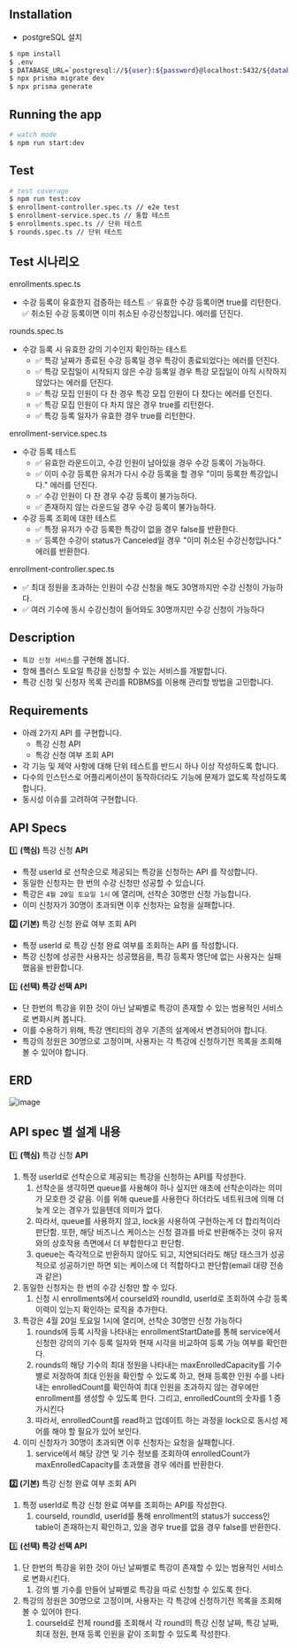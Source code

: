 
## Installation

- postgreSQL 설치

```bash
$ npm install
$ .env
$ DATABASE_URL=`postgresql://${user}:${password}@localhost:5432/${database}?schema=public`
$ npx prisma migrate dev
$ npx prisma generate
```

## Running the app

```bash
# watch mode
$ npm run start:dev
```

## Test

```bash
# test coverage
$ npm run test:cov
$ enrollment-controller.spec.ts // e2e test
$ enrollment-service.spec.ts // 통합 테스트
$ enrollments.spec.ts // 단위 테스트
$ rounds.spec.ts // 단위 테스트
```

## Test 시나리오

enrollments.spec.ts
- 수강 등록이 유효한지 검증하는 테스트
  ✅ 유효한 수강 등록이면 true를 리턴한다.
  ✅ 취소된 수강 등록이면 이미 취소된 수강신청입니다. 에러를 던진다.

rounds.spec.ts
- 수강 등록 시 유효한 강의 기수인지 확인하는 테스트
  - ✅ 특강 날짜가 종료된 수강 등록일 경우 특강이 종료되었다는 에러를 던진다.
  - ✅ 특강 모집일이 시작되지 않은 수강 등록일 경우 특강 모집일이 아직 시작하지 않았다는 에러를 던진다.
  - ✅ 특강 모집 인원이 다 찬 경우 특강 모집 인원이 다 찼다는 에러를 던진다.
  - ✅ 특강 모집 인원이 다 차지 않은 경우 true를 리턴한다.
  - ✅ 특강 등록 일자가 유효한 경우 true를 리턴한다.

enrollment-service.spec.ts
- 수강 등록 테스트
  - ✅ 유효한 라운드이고, 수강 인원이 남아있을 경우 수강 등록이 가능하다.
  - ✅ 이미 수강 등록한 유저가 다시 수강 등록을 할 경우 "이미 등록한 특강입니다." 에러를 던진다.
  - ✅ 수강 인원이 다 찬 경우 수강 등록이 불가능하다.
  - ✅ 존재하지 않는 라운드일 경우 수강 등록이 불가능하다.
- 수강 등록 조회에 대한 테스트
  - ✅ 특정 유저가 수강 등록한 특강이 없을 경우 false를 반환한다.
  - ✅ 등록한 수강이 status가 Canceled일 경우 "이미 취소된 수강신청입니다." 에러를 반환한다.

enrollment-controller.spec.ts
- ✅ 최대 정원을 초과하는 인원이 수강 신청을 해도 30명까지만 수강 신청이 가능하다.
- ✅ 여러 기수에 동시 수강신청이 들어와도 30명까지만 수강 신청이 가능하다

## Description

- `특강 신청 서비스`를 구현해 봅니다.
- 항해 플러스 토요일 특강을 신청할 수 있는 서비스를 개발합니다.
- 특강 신청 및 신청자 목록 관리를 RDBMS를 이용해 관리할 방법을 고민합니다.

## Requirements

- 아래 2가지 API 를 구현합니다.
    - 특강 신청 API
    - 특강 신청 여부 조회 API
- 각 기능 및 제약 사항에 대해 단위 테스트를 반드시 하나 이상 작성하도록 합니다.
- 다수의 인스턴스로 어플리케이션이 동작하더라도 기능에 문제가 없도록 작성하도록 합니다.
- 동시성 이슈를 고려하여 구현합니다.

## API Specs

1️⃣ **(핵심)** 특강 신청 **API**

- 특정 userId 로 선착순으로 제공되는 특강을 신청하는 API 를 작성합니다.
- 동일한 신청자는 한 번의 수강 신청만 성공할 수 있습니다.
- 특강은 `4월 20일 토요일 1시` 에 열리며, 선착순 30명만 신청 가능합니다.
- 이미 신청자가 30명이 초과되면 이후 신청자는 요청을 실패합니다.

**2️⃣ (기본)** 특강 신청 완료 여부 조회 API

- 특정 userId 로 특강 신청 완료 여부를 조회하는 API 를 작성합니다.
- 특강 신청에 성공한 사용자는 성공했음을, 특강 등록자 명단에 없는 사용자는 실패했음을 반환합니다.

3️⃣ **(선택) 특강 선택 API**

- 단 한번의 특강을 위한 것이 아닌 날짜별로 특강이 존재할 수 있는 범용적인 서비스로 변화시켜 봅니다.
- 이를 수용하기 위해, 특강 엔티티의 경우 기존의 설계에서 변경되어야 합니다.
- 특강의 정원은 30명으로 고정이며, 사용자는 각 특강에 신청하기전 목록을 조회해볼 수 있어야 합니다.


## ERD
![image](https://github.com/dlwlsh92/cleancode-week-2/assets/102504924/42712f0a-2645-4fb3-b0f2-3d0733245df5)




## API spec 별 설계 내용

1️⃣ **(핵심)** 특강 신청 **API**

1. 특정 userId로 선착순으로 제공되는 특강을 신청하는 API를 작성한다.
    1. 선착순을 생각하면 queue를 사용해야 하나 싶지만 애초에 선착순이라는 의미가 모호한 것 같음. 이를 위해 queue를 사용한다 하더라도 네트워크에 의해 더 늦게 오는 경우가 있을텐데 의미가 없다.
    2. 따라서, queue를 사용하지 않고, lock을 사용하여 구현하는게 더 합리적이라 판단함. 또한, 해당 비즈니스 케이스는 신청 결과를 바로 반환해주는 것이 유저와의 상호작용 측면에서 더 부합한다고 판단함.
    3. queue는 즉각적으로 반환하지 않아도 되고, 지연되더라도 해당 태스크가 성공적으로 성공하기만 하면 되는 케이스에 더 적합하다고 판단함(email 대량 전송과 같은)
2. 동일한 신청자는 한 번의 수강 신청만 할 수 있다.
    1. 신청 시 enrollments에서 courseId와 roundId, userId로 조회하여 수강 등록 이력이 있는지 확인하는 로직을 추가한다.
3. 특강은 4월 20일 토요일 1시에 열리며, 선착순 30명만 신청 가능하다
    1. rounds에 등록 시작을 나타내는 enrollmentStartDate를 통해 service에서 신청한 강의의 기수 등록 일자와 현재 시각을 비교하여 등록 가능 여부를 확인한다.
    2. rounds의 해당 기수의 최대 정원을 나타내는 maxEnrolledCapacity를 기수 별로 저장하여 최대 인원을 확인할 수 있도록 하고, 현재 등록한 인원 수를 나타내는 enrolledCount를 확인하여 최대 인원을 초과하지 않는 경우에만 enrollment를 생성할 수 있도록 한다. 그리고, enrolledCount의 숫자를 1 증가시킨다
    3. 따라서, enrolledCount를 read하고 업데이트 하는 과정을 lock으로 동시성 제어를 해야 할 필요가 있어 보인다.
4. 이미 신청자가 30명이 초과되면 이후 신청자는 요청을 실패합니다.
    1. service에서 해당 강연 및 기수 정보를 조회하여 enrolledCount가 maxEnrolledCapacity를 초과했을 경우 에러를 반환한다.

**2️⃣ (기본)** 특강 신청 완료 여부 조회 API

1. 특정 userId로 특강 신청 완료 여부를 조회하는 API를 작성한다.
    1. courseId, roundId, userId를 통해 enrollment의 status가 success인 table이 존재하는지 확인하고, 있을 경우 true를 없을 경우 false를 반환한다.

3️⃣ **(선택) 특강 선택 API**

1. 단 한번의 특강을 위한 것이 아닌 날짜별로 특강이 존재할 수 있는 범용적인 서비스로 변화시킨다.
    1. 강의 별 기수를 만들어 날짜별로 특강을 따로 신청할 수 있도록 한다.
2. 특강의 정원은 30명으로 고정이며, 사용자는 각 특강에 신청하기전 목록을 조회해볼 수 있어야 한다.
    1. courseId로 전체 round를 조회해서 각 round의 특강 신청 날짜, 특강 날짜, 최대 정원, 현재 등록 인원을 같이 조회할 수 있도록 작성한다.





